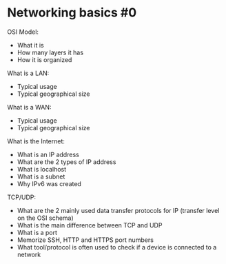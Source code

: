 # Networking basics #0

OSI Model:
* What it is
* How many layers it has
* How it is organized

What is a LAN:
* Typical usage
* Typical geographical size

What is a WAN:
* Typical usage
* Typical geographical size

What is the Internet:
* What is an IP address
* What are the 2 types of IP address
* What is localhost
* What is a subnet
* Why IPv6 was created

TCP/UDP:
* What are the 2 mainly used data transfer protocols for IP (transfer level on the OSI schema)
* What is the main difference between TCP and UDP
* What is a port
* Memorize SSH, HTTP and HTTPS port numbers
* What tool/protocol is often used to check if a device is connected to a network